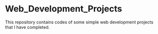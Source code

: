 # Web_Development_Projects
This repository contains codes of some simple web development projects that I have completed.